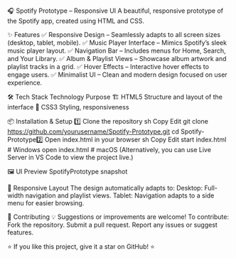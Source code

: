 🎧 Spotify Prototype – Responsive UI
A beautiful, responsive prototype of the Spotify app, created using HTML and CSS.


✨ Features
✅ Responsive Design – Seamlessly adapts to all screen sizes (desktop, tablet, mobile).
✅ Music Player Interface – Mimics Spotify’s sleek music player layout.
✅ Navigation Bar – Includes menus for Home, Search, and Your Library.
✅ Album & Playlist Views – Showcase album artwork and playlist tracks in a grid.
✅ Hover Effects – Interactive hover effects to engage users.
✅ Minimalist UI – Clean and modern design focused on user experience.

🛠️ Tech Stack
Technology	Purpose
🏗 HTML5	Structure and layout of the interface
🎨 CSS3	Styling, responsiveness

📦 Installation & Setup
1️⃣ Clone the repository
sh
Copy
Edit
git clone https://github.com/yourusername/Spotify-Prototype.git
cd Spotify-Prototype2️⃣ Open index.html in your browser
sh
Copy
Edit
start index.html  # Windows
open index.html   # macOS
(Alternatively, you can use Live Server in VS Code to view the project live.)

🖼️ UI Preview
SpotifyPrototype snapshot

📐 Responsive Layout
The design automatically adapts to:
Desktop: Full-width navigation and playlist views.
Tablet: Navigation adapts to a side menu for easier browsing.

🤝 Contributing
💡 Suggestions or improvements are welcome! To contribute:
Fork the repository.
Submit a pull request.
Report any issues or suggest features.


⭐ If you like this project, give it a star on GitHub! ⭐
